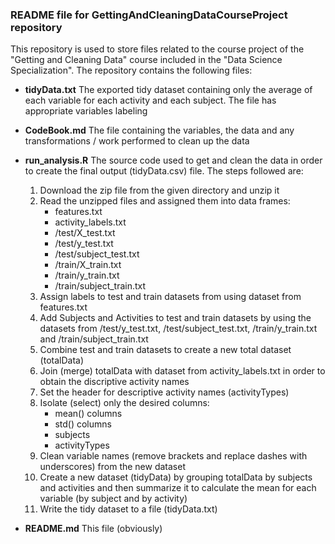 ### README file for **GettingAndCleaningDataCourseProject** repository

This repository is used to store files related to the course project of the "Getting and Cleaning Data" course included in the "Data Science Specialization".
The repository contains the following files:

* **tidyData.txt**
    The exported tidy dataset containing only the average of each variable for each activity and each subject. The file has appropriate variables labeling

* **CodeBook.md**
	The file containing the variables, the data and any transformations / work performed to clean up the data

* **run_analysis.R**
	The source code used to get and clean the data in order to create the final output (tidyData.csv) file. The steps followed are:
	
	1. Download the zip file from the given directory and unzip it
	1. Read the unzipped files and assigned them into data frames:
		* features.txt
		* activity_labels.txt
		* /test/X_test.txt
		* /test/y_test.txt
		* /test/subject_test.txt
		* /train/X_train.txt
		* /train/y_train.txt
		* /train/subject_train.txt
	1. Assign labels to test and train datasets from using dataset from features.txt
	1. Add Subjects and Activities to test and train datasets by using the datasets from /test/y_test.txt, /test/subject_test.txt, /train/y_train.txt and /train/subject_train.txt
	1. Combine test and train datasets to create a new total dataset (totalData)
	1. Join (merge) totalData with dataset from activity_labels.txt in order to obtain the discriptive activity names
	1. Set the header for descriptive activity names (activityTypes)
	1. Isolate (select) only the desired columns:
		* mean() columns
		* std() columns
		* subjects
		* activityTypes
	1. Clean variable names (remove brackets and replace dashes with underscores) from the new dataset
	1. Create a new dataset (tidyData) by grouping totalData by subjects and activities and then summarize it to calculate the mean for each variable (by subject and by activity)
	1. Write the tidy dataset to a file (tidyData.txt)
	
* **README.md**
    This file (obviously)